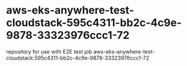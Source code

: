 # aws-eks-anywhere-test-cloudstack-595c4311-bb2c-4c9e-9878-33323976ccc1-72
repository for use with E2E test job aws-eks-anywhere-test-cloudstack:595c4311-bb2c-4c9e-9878-33323976ccc1-72

